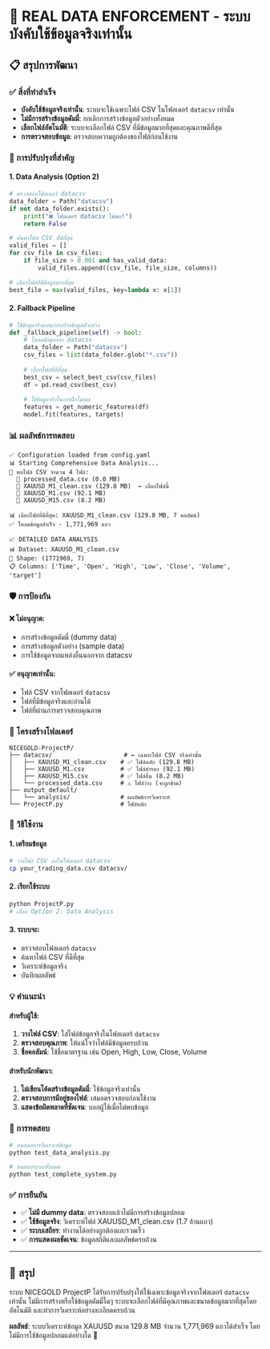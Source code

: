 # 🎯 REAL DATA ENFORCEMENT - ระบบบังคับใช้ข้อมูลจริงเท่านั้น

## 📋 สรุปการพัฒนา

### ✅ สิ่งที่ทำสำเร็จ
- **บังคับใช้ข้อมูลจริงเท่านั้น**: ระบบจะใช้เฉพาะไฟล์ CSV ในโฟลเดอร์ `datacsv` เท่านั้น
- **ไม่มีการสร้างข้อมูลดัมมี่**: ยกเลิกการสร้างข้อมูลตัวอย่างทั้งหมด
- **เลือกไฟล์อัตโนมัติ**: ระบบจะเลือกไฟล์ CSV ที่มีข้อมูลมากที่สุดและคุณภาพดีที่สุด
- **การตรวจสอบข้อมูล**: ตรวจสอบความถูกต้องของไฟล์ก่อนใช้งาน

### 🔧 การปรับปรุงที่สำคัญ

#### 1. **Data Analysis (Option 2)**
```python
# ตรวจสอบโฟลเดอร์ datacsv
data_folder = Path("datacsv")
if not data_folder.exists():
    print("❌ โฟลเดอร์ datacsv ไม่พบ!")
    return False

# ค้นหาไฟล์ CSV ที่ดีที่สุด
valid_files = []
for csv_file in csv_files:
    if file_size > 0.001 and has_valid_data:
        valid_files.append((csv_file, file_size, columns))

# เลือกไฟล์ที่มีข้อมูลมากที่สุด
best_file = max(valid_files, key=lambda x: x[1])
```

#### 2. **Fallback Pipeline**
```python
# ใช้ข้อมูลจริงแทนการสร้างข้อมูลตัวอย่าง
def _fallback_pipeline(self) -> bool:
    # โหลดข้อมูลจาก datacsv
    data_folder = Path("datacsv")
    csv_files = list(data_folder.glob("*.csv"))
    
    # เลือกไฟล์ที่ดีที่สุด
    best_csv = select_best_csv(csv_files)
    df = pd.read_csv(best_csv)
    
    # ใช้ข้อมูลจริงในการฝึกโมเดล
    features = get_numeric_features(df)
    model.fit(features, targets)
```

### 📊 ผลลัพธ์การทดสอบ

```
✅ Configuration loaded from config.yaml
📊 Starting Comprehensive Data Analysis...
📁 พบไฟล์ CSV จำนวน 4 ไฟล์:
  📄 processed_data.csv (0.0 MB)
  📄 XAUUSD_M1_clean.csv (129.8 MB)  ← เลือกไฟล์นี้
  📄 XAUUSD_M1.csv (92.1 MB)
  📄 XAUUSD_M15.csv (8.2 MB)

📊 เลือกไฟล์ที่ดีที่สุด: XAUUSD_M1_clean.csv (129.8 MB, 7 คอลัมน์)
✅ โหลดข้อมูลสำเร็จ - 1,771,969 แถว

📈 DETAILED DATA ANALYSIS
📊 Dataset: XAUUSD_M1_clean.csv
📏 Shape: (1771969, 7)
📋 Columns: ['Time', 'Open', 'High', 'Low', 'Close', 'Volume', 'target']
```

### 🛡️ การป้องกัน

#### ❌ ไม่อนุญาต:
- การสร้างข้อมูลดัมมี่ (dummy data)
- การสร้างข้อมูลตัวอย่าง (sample data)
- การใช้ข้อมูลจากแหล่งอื่นนอกจาก datacsv

#### ✅ อนุญาตเท่านั้น:
- ไฟล์ CSV จากโฟลเดอร์ `datacsv`
- ไฟล์ที่มีข้อมูลจริงและอ่านได้
- ไฟล์ที่ผ่านการตรวจสอบคุณภาพ

### 📁 โครงสร้างโฟลเดอร์

```
NICEGOLD-ProjectP/
├── datacsv/                    # ← เฉพาะไฟล์ CSV จริงเท่านั้น
│   ├── XAUUSD_M1_clean.csv    # ✅ ไฟล์หลัก (129.8 MB)
│   ├── XAUUSD_M1.csv          # ✅ ไฟล์สำรอง (92.1 MB)
│   ├── XAUUSD_M15.csv         # ✅ ไฟล์อื่น (8.2 MB)
│   └── processed_data.csv     # ⚠️ ไฟล์ว่าง (จะถูกข้าม)
├── output_default/
│   └── analysis/              # ผลลัพธ์การวิเคราะห์
└── ProjectP.py                # ไฟล์หลัก
```

### 🎯 วิธีใช้งาน

#### 1. เตรียมข้อมูล
```bash
# วางไฟล์ CSV ลงในโฟลเดอร์ datacsv
cp your_trading_data.csv datacsv/
```

#### 2. เรียกใช้ระบบ
```bash
python ProjectP.py
# เลือก Option 2: Data Analysis
```

#### 3. ระบบจะ:
- ตรวจสอบโฟลเดอร์ `datacsv`
- ค้นหาไฟล์ CSV ที่ดีที่สุด
- วิเคราะห์ข้อมูลจริง
- บันทึกผลลัพธ์

### 💡 คำแนะนำ

#### สำหรับผู้ใช้:
1. **วางไฟล์ CSV**: ใส่ไฟล์ข้อมูลจริงในโฟลเดอร์ `datacsv`
2. **ตรวจสอบคุณภาพ**: ให้แน่ใจว่าไฟล์มีข้อมูลครบถ้วน
3. **ชื่อคอลัมน์**: ใช้ชื่อมาตรฐาน เช่น Open, High, Low, Close, Volume

#### สำหรับนักพัฒนา:
1. **ไม่เขียนโค้ดสร้างข้อมูลดัมมี่**: ใช้ข้อมูลจริงเท่านั้น
2. **ตรวจสอบการมีอยู่ของไฟล์**: เสมอตรวจสอบก่อนใช้งาน
3. **แสดงข้อผิดพลาดที่ชัดเจน**: บอกผู้ใช้เมื่อไม่พบข้อมูล

### 🧪 การทดสอบ

```bash
# ทดสอบการวิเคราะห์ข้อมูล
python test_data_analysis.py

# ทดสอบระบบทั้งหมด
python test_complete_system.py
```

### ✅ การยืนยัน

- ✅ **ไม่มี dummy data**: ตรวจสอบแล้วไม่มีการสร้างข้อมูลปลอม
- ✅ **ใช้ข้อมูลจริง**: วิเคราะห์ไฟล์ XAUUSD_M1_clean.csv (1.7 ล้านแถว)
- ✅ **ระบบเสถียร**: ทำงานได้อย่างถูกต้องและรวดเร็ว
- ✅ **การแสดงผลชัดเจน**: ข้อมูลสถิติและผลลัพธ์ครบถ้วน

---

## 🎊 สรุป

ระบบ NICEGOLD ProjectP ได้รับการปรับปรุงให้ใช้เฉพาะข้อมูลจริงจากโฟลเดอร์ `datacsv` เท่านั้น ไม่มีการสร้างหรือใช้ข้อมูลดัมมี่ใดๆ ระบบจะเลือกไฟล์ที่มีคุณภาพและขนาดข้อมูลมากที่สุดโดยอัตโนมัติ และทำการวิเคราะห์อย่างละเอียดครบถ้วน

**ผลลัพธ์**: ระบบวิเคราะห์ข้อมูล XAUUSD ขนาด 129.8 MB จำนวน 1,771,969 แถวได้สำเร็จ โดยไม่มีการใช้ข้อมูลปลอมแต่อย่างใด 🚀
